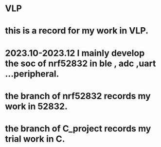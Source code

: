 # VLP
# this is a record for my work in VLP.
# 2023.10-2023.12 I mainly develop the soc of nrf52832 in ble , adc ,uart ...peripheral.
# the branch of nrf52832 records my work in 52832.
# the branch of C_project records my trial work in C.
